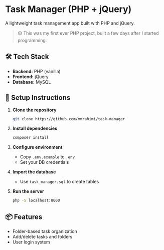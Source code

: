 # Task Manager (PHP + jQuery)

A lightweight task management app built with PHP and jQuery.

> 🟡 This was my first ever PHP project, built a few days after I started programming.

## 🛠️ Tech Stack
- **Backend:** PHP (vanilla)
- **Frontend:** jQuery
- **Database:** MySQL

## 🔧 Setup Instructions

1. **Clone the repository**
   ```bash
   git clone https://github.com/mmrahimi/task-manager
   ```

2. **Install dependencies**
   ```bash
   composer install
   ```
   
3. **Configure environment**
   - Copy `.env.example` to `.env`
   - Set your DB credentials

4. **Import the database**
   - Use `task_manager.sql` to create tables

5. **Run the server**
   ```bash
   php -S localhost:8000
   ```

## 📦 Features
- Folder-based task organization
- Add/delete tasks and folders
- User login system
